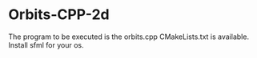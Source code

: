 # Orbits-CPP-2d

The program to be executed is the orbits.cpp
CMakeLists.txt is available.
Install sfml for your os.


